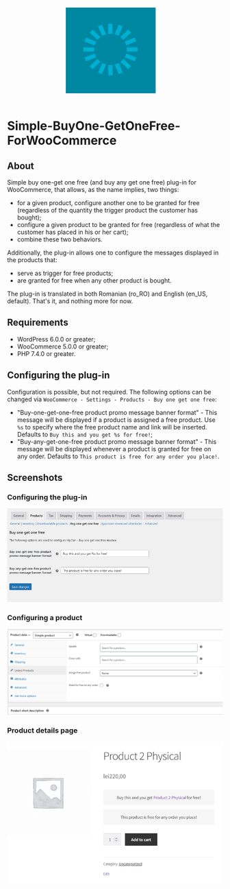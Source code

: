 <p align="center">
   <img align="center" width="210" height="200" src="https://raw.githubusercontent.com/alexboia/Simple-BuyOne-GetOneFree-ForWooCommerce/main/logo.png" style="margin-bottom: 20px; margin-right: 20px;" />
</p>

# Simple-BuyOne-GetOneFree-ForWooCommerce

## About
Simple buy one-get one free (and buy any get one free) plug-in for WooCommerce, that allows, as the name implies, two things:
- for a given product, configure another one to be granted for free (regardless of the quantity the trigger product the customer has bought);
- configure a given product to be granted for free (regardless of what the customer has placed in his or her cart);
- combine these two behaviors.

Additionally, the plug-in allows one to configure the messages displayed in the products that:
- serve as trigger for free products;
- are granted for free when any other product is bought.

The plug-in is translated in both Romanian (ro_RO) and English (en_US, default).
That's it, and nothing more for now.

## Requirements
- WordPress 6.0.0 or greater;
- WooCommerce 5.0.0 or greater;
- PHP 7.4.0 or greater.

## Configuring the plug-in
Configuration is possible, but not required. 
The following options can be changed via `WooCommerce - Settings - Products - Buy one get one free`:

- "Buy-one-get-one-free product promo message banner format" - This message will be displayed if a product is assigned a free product. Use `%s` to specify where the free product name and link will be inserted. Defaults to `Buy this and you get %s for free!`;
- "Buy-any-get-one-free product promo message banner format" - This message will be displayed whenever a product is granted for free on any order. Defaults to `This product is free for any order you place!`.

## Screenshots

### Configuring the plug-in
![Configuring the plug-in](/assets/screenshots/01-settings.png)

### Configuring a product
![Configuring a product](/assets/screenshots/02-product-configuration.png)

### Product details page
![Configuring the plug-in](/assets/screenshots/03-product-page.png)
